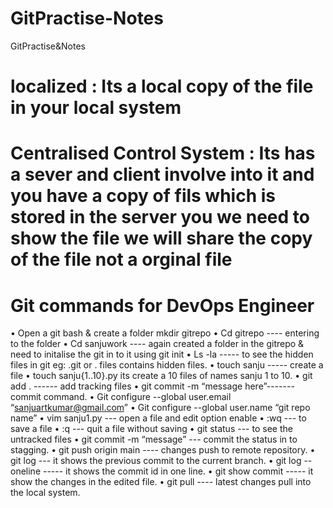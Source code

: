 # GitPractise-Notes
GitPractise&amp;Notes
# localized : Its a local copy of the file in your local system
# Centralised Control System : Its has a sever and client involve into it and you have a copy of fils which is stored in the server you we need to show the file we will share the copy of the file not a orginal file
#     Git commands for DevOps Engineer
• Open a git bash & create a folder mkdir gitrepo
• Cd gitrepo  ---- entering to the folder 
• Cd sanjuwork ---- again created a folder in the gitrepo & need to initalise the git in to it using git init
• Ls -la ----- to see the hidden files in git  eg: .git or . files contains hidden files.
• touch sanju ----- create a file 
• touch sanju{1..10}.py its create a 10 files of names sanju 1 to 10.
• git add . ------ add tracking files
• git commit -m “message here”------- commit command.
• Git configure --global  user.email “sanjuartkumar@gmail.com”
• Git configure --global user.name “git repo name”
• vim sanju1.py --- open a file and edit option enable
• :wq --- to save a file 
• :q --- quit a file without saving
• git status --- to see the untracked files 
• git commit -m “message” --- commit the status in to stagging.
• git push origin main ---- changes push to remote repository. 
• git log --- it shows the previous commit to the current branch.
• git log --oneline ----- it shows the commit id in one line.
• git show commit -----  it show the changes in the edited file.
• git pull ---- latest changes pull into the local system.
